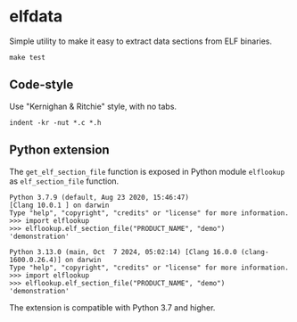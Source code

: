 # elfdata

Simple utility to make it easy to extract data sections from ELF binaries.

    make test

## Code-style

Use "Kernighan & Ritchie" style, with no tabs.

    indent -kr -nut *.c *.h

## Python extension

The `get_elf_section_file` function is exposed in Python module `elflookup` as
`elf_section_file` function.

    Python 3.7.9 (default, Aug 23 2020, 15:46:47) 
    [Clang 10.0.1 ] on darwin
    Type "help", "copyright", "credits" or "license" for more information.
    >>> import elflookup
    >>> elflookup.elf_section_file("PRODUCT_NAME", "demo")
    'demonstration'

    Python 3.13.0 (main, Oct  7 2024, 05:02:14) [Clang 16.0.0 (clang-1600.0.26.4)] on darwin
    Type "help", "copyright", "credits" or "license" for more information.
    >>> import elflookup
    >>> elflookup.elf_section_file("PRODUCT_NAME", "demo")
    'demonstration'

The extension is compatible with Python 3.7 and higher.
